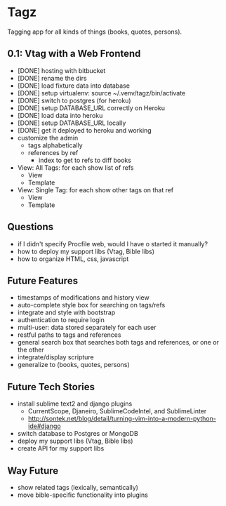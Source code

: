 Tagz
====
Tagging app for all kinds of things (books, quotes, persons).

0.1: Vtag with a Web Frontend
-----------------------------
* [DONE] hosting with bitbucket
* [DONE] rename the dirs
* [DONE] load fixture data into database
* [DONE] setup virtualenv: source ~/.venv/tagz/bin/activate
* [DONE] switch to postgres (for heroku)
* [DONE] setup DATABASE_URL correctly on Heroku 
* [DONE] load data into heroku
* [DONE] setup DATABASE_URL locally
* [DONE] get it deployed to heroku and working
* customize the admin
  * tags alphabetically
  * references by ref
    * index to get to refs to diff books
* View: All Tags: for each show list of refs
  * View
  * Template
* View: Single Tag: for each show other tags on that ref
  * View
  * Template

Questions
---------
* if I didn't specify Procfile web, would I have o started it manually?
* how to deploy my support libs (Vtag, Bible libs)
* how to organize HTML, css, javascript

Future Features
---------------
* timestamps of modifications and history view
* auto-complete style box for searching on tags/refs
* integrate and style with bootstrap
* authentication to require login
* multi-user: data stored separately for each user
* restful paths to tags and references
* general search box that searches both tags and references, or one or the other
* integrate/display scripture
* generalize to (books, quotes, persons)

Future Tech Stories
-------------------
* install sublime text2 and django plugins
  * CurrentScope, Djaneiro, SublimeCodeIntel, and SublimeLinter 
  * http://sontek.net/blog/detail/turning-vim-into-a-modern-python-ide#django
* switch database to Postgres or MongoDB
* deploy my support libs (Vtag, Bible libs)
* create API for my support libs

Way Future
----------
* show related tags (lexically, semantically)
* move bible-specific functionality into plugins



